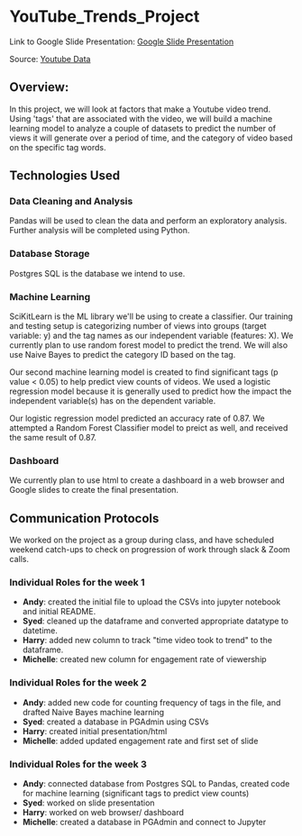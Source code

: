 # YouTube_Trends_Project


Link to Google Slide Presentation: [Google Slide Presentation](https://docs.google.com/presentation/d/1Uc1_Z_aLs-cgmCej2P5kh7PKc_BZ5i1c9Jlv14YZNGs/edit?usp=sharing)

Source: [Youtube Data](https://www.kaggle.com/datasnaek/youtube-new)


## Overview:
In this project, we will look at factors that make a Youtube video trend. Using 'tags' that are associated with the video, we will build a machine learning model to analyze a couple of datasets to predict the number of views it will generate over a period of time, and the category of video based on the specific tag words.

## Technologies Used
### Data Cleaning and Analysis
Pandas will be used to clean the data and perform an exploratory analysis. Further analysis will be completed using Python.

### Database Storage
Postgres SQL is the database we intend to use.

### Machine Learning
SciKitLearn is the ML library we'll be using to create a classifier. Our training and testing setup is categorizing number of views into groups (target variable: y) and the tag names as our independent variable (features: X). We currently plan to use random forest model to predict the trend. We will also use Naive Bayes to predict the category ID based on the tag.

Our second machine learning model is created to find significant tags (p value < 0.05) to help predict view counts of videos.
We used a logistic regression model because it is generally used to predict how the impact the independent variable(s) has on the dependent variable.

Our logistic regression model predicted an accuracy rate of 0.87.
We attempted a Random Forest Classifier model to preict as well, and received the same result of 0.87.

### Dashboard
We currently plan to use html to create a dashboard in a web browser and Google slides to create the final presentation.

## Communication Protocols
We worked on the project as a group during class, and have scheduled weekend catch-ups to check on progression of work through slack & Zoom calls.

### Individual Roles for the week 1
- **Andy**: created the initial file to upload the CSVs into jupyter notebook and initial README.
- **Syed**: cleaned up the dataframe and converted appropriate datatype to datetime.
- **Harry**: added new column to track "time video took to trend" to the dataframe.
- **Michelle**: created new column for engagement rate of viewership

### Individual Roles for the week 2
- **Andy**: added new code for counting frequency of tags in the file, and drafted Naive Bayes machine learning
- **Syed**: created a database in PGAdmin using CSVs
- **Harry**: created initial presentation/html
- **Michelle**: added updated engagement rate and first set of slide

### Individual Roles for the week 3
- **Andy**: connected database from Postgres SQL to Pandas, created code for machine learning (significant tags to predict view counts)
- **Syed**: worked on slide presentation
- **Harry**: worked on web browser/ dashboard
- **Michelle**: created a database in PGAdmin and connect to Jupyter 
